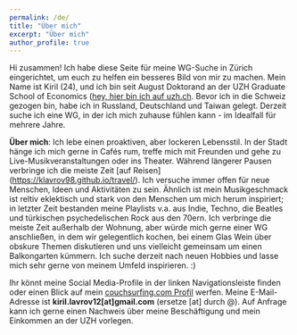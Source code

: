 ```yaml
---
permalink: /de/
title: "Über mich"
excerpt: "Über mich"
author_profile: true
---
```


Hi zusammen! Ich habe diese Seite für meine WG-Suche in Zürich eingerichtet, um euch zu helfen ein besseres Bild von mir zu machen. Mein Name ist Kiril (24), und ich bin seit August Doktorand an der UZH Graduate School of Economics ([hey, hier bin ich auf uzh.ch](https://www.econ.uzh.ch/en/study/phd/zurichgse.html). Bevor ich in die Schweiz gezogen bin, habe ich in Russland, Deutschland und Taiwan gelegt. Derzeit suche ich eine WG, in der ich mich zuhause fühlen kann - im Idealfall für mehrere Jahre.

**Über mich**: Ich lebe einen proaktiven, aber lockeren Lebensstil. In der Stadt hänge ich mich gerne in Cafés rum, treffe mich mit Freunden und gehe zu Live-Musikveranstaltungen oder ins Theater. Während längerer Pausen verbringe ich die meiste Zeit [auf Reisen] (https://klavrov98.github.io/travel/). Ich versuche immer offen für neue Menschen, Ideen und Aktivitäten zu sein. Ähnlich ist mein Musikgeschmack ist reltiv eklektisch und stark von den Menschen um mich herum inspiriert; in letzter Zeit bestanden meine Playlists v.a. aus Indie, Techno, die Beatles und türkischen psychedelischen Rock aus den 70ern. Ich verbringe die meiste Zeit außerhalb der Wohnung, aber würde mich gerne einer WG anschließen, in dem wir gelegentlich kochen, bei einem Glas Wein über obskure Themen diskutieren und uns vielleicht gemeinsam um einen Balkongarten kümmern. Ich suche derzeit nach neuen Hobbies und lasse mich sehr gerne von meinem Umfeld inspirieren. :)

Ihr könnt meine Social Media-Profile in der linken Navigationsleiste finden oder einen Blick auf mein [couchsurfing.com Profil](https://www.couchsurfing.com/people/kiril-lavrov) werfen. Meine E-Mail-Adresse ist **kiril.lavrov12[at]gmail.com** (ersetze [at] durch @). Auf Anfrage kann ich gerne einen Nachweis über meine Beschäftigung und mein Einkommen an der UZH vorlegen.
